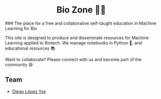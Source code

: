 <h1 align="center">Bio Zone 🧬🤖 </h1>
### The place for a free and collaborative self-taught education in Machine Learning for Bio

This site is designed to produce and disseminate resources for Machine Learning applied to Biotech. We manage notebooks in Python 🐍, and educational resources 📚. 

Want to collaborate? Please connect with us and become part of the community 😄

## Team
- [Diego López Yse](https://github.com/dlopezyse)
